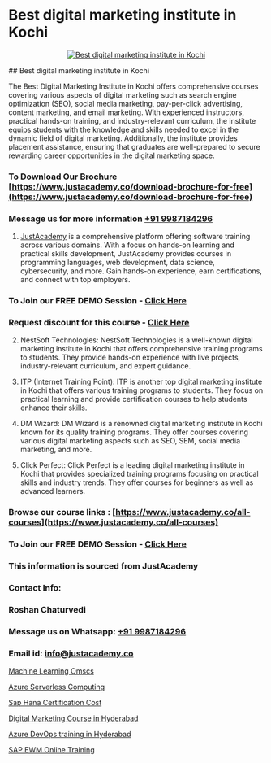 # Best digital marketing institute in Kochi

<p align="center">
  <a href="https://justacademy.co/course-detail/digital-marketing">
    <img src="https://justacademy.co/storage2/course_image/1676636720_course_image.webp" alt="Best digital marketing institute in Kochi">
  </a>
</p>
## Best digital marketing institute in Kochi

The Best Digital Marketing Institute in Kochi offers comprehensive courses covering various aspects of digital marketing such as search engine optimization (SEO), social media marketing, pay-per-click advertising, content marketing, and email marketing. With experienced instructors, practical hands-on training, and industry-relevant curriculum, the institute equips students with the knowledge and skills needed to excel in the dynamic field of digital marketing. Additionally, the institute provides placement assistance, ensuring that graduates are well-prepared to secure rewarding career opportunities in the digital marketing space.
### To Download Our Brochure [https://www.justacademy.co/download-brochure-for-free](https://www.justacademy.co/download-brochure-for-free)
### Message us for more information [+91 9987184296](https://api.whatsapp.com/send?phone=919987184296)

1) [JustAcademy](https://justacademy.co) is a comprehensive platform offering software training across various domains. With a focus on hands-on learning and practical skills development, JustAcademy provides courses in programming languages, web development, data science, cybersecurity, and more. Gain hands-on experience, earn certifications, and connect with top employers.

### To Join our FREE DEMO Session - [Click Here](https://www.justacademy.co/register-for-course-demo/)
### Request discount for this course - [Click Here](https://justacademy.co/contact-us/)

2) NestSoft Technologies: NestSoft Technologies is a well-known digital marketing institute in Kochi that offers comprehensive training programs to students. They provide hands-on experience with live projects, industry-relevant curriculum, and expert guidance.

3) ITP (Internet Training Point): ITP is another top digital marketing institute in Kochi that offers various training programs to students. They focus on practical learning and provide certification courses to help students enhance their skills.

4) DM Wizard: DM Wizard is a renowned digital marketing institute in Kochi known for its quality training programs. They offer courses covering various digital marketing aspects such as SEO, SEM, social media marketing, and more.

5) Click Perfect: Click Perfect is a leading digital marketing institute in Kochi that provides specialized training programs focusing on practical skills and industry trends. They offer courses for beginners as well as advanced learners.

### Browse our course links : [https://www.justacademy.co/all-courses](https://www.justacademy.co/all-courses) 
### To Join our FREE DEMO Session - [Click Here](https://www.justacademy.co/register-for-course-demo)


### This information is sourced from JustAcademy
### Contact Info:
### Roshan Chaturvedi
### Message us on Whatsapp: [+91 9987184296](https://api.whatsapp.com/send?phone=919987184296)
### Email id: [info@justacademy.co](mailto:info@justacademy.co)
                
[Machine Learning Omscs](https://www.linkedin.com/pulse/machine-learning-omscs-justacademy-bradford-y3v7e?trackingId=pZQ6nmVzosBnXrrPbKe8dg%3D%3D&lipi=urn%3Ali%3Apage%3Ad_flagship3_company_admin%3BU6qvup%2BkTG%2BWwu84oCWCCA%3D%3D)

[Azure Serverless Computing](https://www.linkedin.com/pulse/azure-serverless-computing-justacademy-bay-area-nnojc?trackingId=5A3M0M9j%2BTgwRBtonstz7g%3D%3D&lipi=urn%3Ali%3Apage%3Ad_flagship3_company_admin%3BrsnEP2CeSl%2BKYnaEx50m1g%3D%3D)

[Sap Hana Certification Cost](https://medium.com/@kamblerajas684/sap-hana-certification-cost-cde3b55b748e)

[Digital Marketing Course in Hyderabad](https://medium.com/@namusn/digital-marketing-course-in-hyderabad-099f1abb7449)

[Azure DevOps training in Hyderabad](https://justacademyin.github.io/justacademy/azure-devops-training-in-hyderabad)

[SAP EWM Online Training](https://justacademyin.github.io/justacademy/sap-ewm-online-training)

